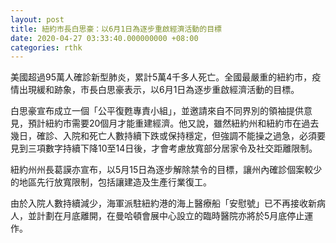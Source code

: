 ```yaml
---
layout: post
title: 紐約市長白思豪：以6月1日為逐步重啟經濟活動的目標
date: 2020-04-27 03:33:40.000000000 +08:00
categories: rthk
---
```


美國超過95萬人確診新型肺炎，累計5萬4千多人死亡。全國最嚴重的紐約市，疫情出現緩和跡象，市長白思豪表示，以6月1日為逐步重啟經濟活動的目標。

白思豪宣布成立一個「公平復甦專責小組」，並邀請來自不同界別的領袖提供意見，預計紐約市需要20個月才能重建經濟。他又說，雖然紐約州和紐約市在過去幾日，確診、入院和死亡人數持續下跌或保持穩定，但強調不能操之過急，必須要見到三項數字持續下降10至14日後，才會考慮放寬部分居家令及社交距離限制。

紐約州州長葛謨亦宣布，以5月15日為逐步解除禁令的目標，讓州內確診個案較少的地區先行放寬限制，包括讓建造及生產行業復工。

由於入院人數持續減少，海軍派駐紐約港的海上醫療船「安慰號」已不再接收新病人，並計劃在月底離開，在曼哈頓會展中心設立的臨時醫院亦將於5月底停止運作。
